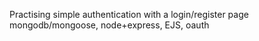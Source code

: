 Practising simple authentication with a login/register page
mongodb/mongoose, node+express, EJS, oauth
